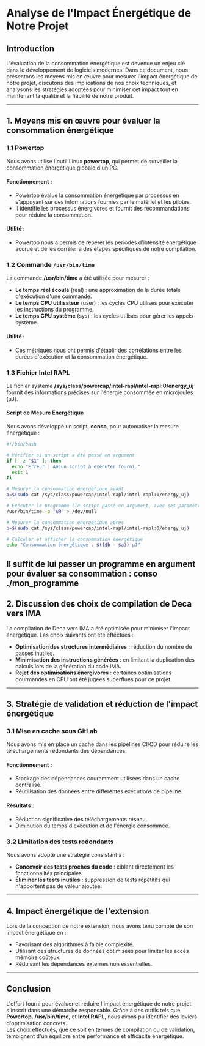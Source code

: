 # Analyse de l'Impact Énergétique de Notre Projet

## Introduction
L'évaluation de la consommation énergétique est devenue un enjeu clé dans le développement de logiciels modernes. Dans ce document, nous présentons les moyens mis en œuvre pour mesurer l'impact énergétique de notre projet, discutons des implications de nos choix techniques, et analysons les stratégies adoptées pour minimiser cet impact tout en maintenant la qualité et la fiabilité de notre produit.

---

## 1. Moyens mis en œuvre pour évaluer la consommation énergétique

### 1.1 Powertop
Nous avons utilisé l'outil Linux **powertop**, qui permet de surveiller la consommation énergétique globale d'un PC.  
#### Fonctionnement :
- Powertop évalue la consommation énergétique par processus en s'appuyant sur des informations fournies par le matériel et les pilotes.
- Il identifie les processus énergivores et fournit des recommandations pour réduire la consommation.

#### Utilité :
- Powertop nous a permis de repérer les périodes d'intensité énergétique accrue et de les corréler à des étapes spécifiques de notre compilation.

### 1.2 Commande `/usr/bin/time`
La commande **/usr/bin/time** a été utilisée pour mesurer :
- **Le temps réel écoulé** (real) : une approximation de la durée totale d'exécution d'une commande.
- **Le temps CPU utilisateur** (user) : les cycles CPU utilisés pour exécuter les instructions du programme.
- **Le temps CPU système** (sys) : les cycles utilisés pour gérer les appels système.

#### Utilité :
- Ces métriques nous ont permis d'établir des corrélations entre les durées d'exécution et la consommation énergétique.

### 1.3 Fichier Intel RAPL
Le fichier système **/sys/class/powercap/intel-rapl/intel-rapl:0/energy_uj** fournit des informations précises sur l'énergie consommée en microjoules (µJ).

#### Script de Mesure Énergétique
Nous avons développé un script, **conso**, pour automatiser la mesure énergétique :

```bash
#!/bin/bash

# Vérifier si un script a été passé en argument
if [ -z "$1" ]; then
  echo "Erreur : Aucun script à exécuter fourni."
  exit 1
fi

# Mesurer la consommation énergétique avant
a=$(sudo cat /sys/class/powercap/intel-rapl/intel-rapl:0/energy_uj)

# Exécuter le programme (le script passé en argument, avec ses paramètres)
/usr/bin/time -p "$@" > /dev/null

# Mesurer la consommation énergétique après
b=$(sudo cat /sys/class/powercap/intel-rapl/intel-rapl:0/energy_uj)

# Calculer et afficher la consommation énergétique
echo "Consommation énergétique : $(($b - $a)) µJ"
```
Il suffit de lui passer un programme en argument pour évaluer sa consommation : conso ./mon_programme
---

## 2. Discussion des choix de compilation de Deca vers IMA
La compilation de Deca vers IMA a été optimisée pour minimiser l'impact énergétique. Les choix suivants ont été effectués :

- **Optimisation des structures intermédiaires** : réduction du nombre de passes inutiles.
- **Minimisation des instructions générées** : en limitant la duplication des calculs lors de la génération du code IMA.
- **Rejet des optimisations énergivores** : certaines optimisations gourmandes en CPU ont été jugées superflues pour ce projet.

---

## 3. Stratégie de validation et réduction de l'impact énergétique

### 3.1 Mise en cache sous GitLab
Nous avons mis en place un cache dans les pipelines CI/CD pour réduire les téléchargements redondants des dépendances.

#### Fonctionnement :
- Stockage des dépendances couramment utilisées dans un cache centralisé.
- Réutilisation des données entre différentes exécutions de pipeline.

#### Résultats :
- Réduction significative des téléchargements réseau.
- Diminution du temps d'exécution et de l'énergie consommée.

### 3.2 Limitation des tests redondants
Nous avons adopté une stratégie consistant à :
- **Concevoir des tests proches du code** : ciblant directement les fonctionnalités principales.
- **Éliminer les tests inutiles** : suppression de tests répétitifs qui n'apportent pas de valeur ajoutée.

---

## 4. Impact énergétique de l'extension
Lors de la conception de notre extension, nous avons tenu compte de son impact énergétique en :
- Favorisant des algorithmes à faible complexité.
- Utilisant des structures de données optimisées pour limiter les accès mémoire coûteux.
- Réduisant les dépendances externes non essentielles.


---

## Conclusion
L'effort fourni pour évaluer et réduire l'impact énergétique de notre projet s'inscrit dans une démarche responsable. Grâce à des outils tels que **Powertop**, **/usr/bin/time**, et **Intel RAPL**, nous avons pu identifier des leviers d'optimisation concrets.  
Les choix effectués, que ce soit en termes de compilation ou de validation, témoignent d'un équilibre entre performance et efficacité énergétique.
